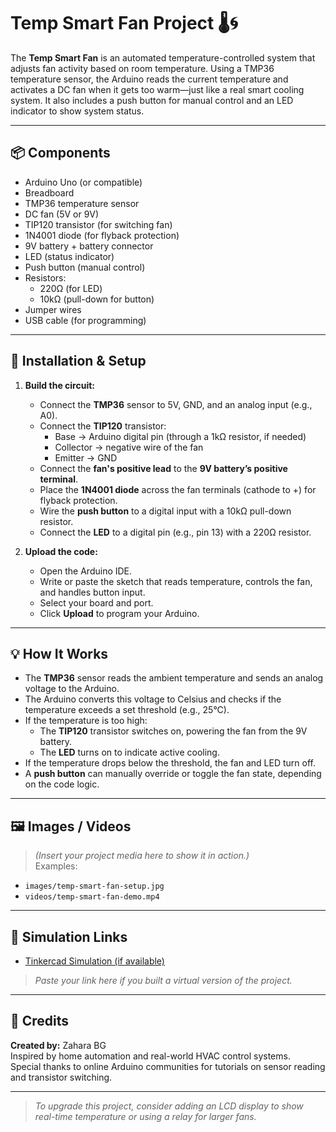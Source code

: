 # Temp Smart Fan Project 🌡️🌀

The **Temp Smart Fan** is an automated temperature-controlled system that adjusts fan activity based on room temperature. Using a TMP36 temperature sensor, the Arduino reads the current temperature and activates a DC fan when it gets too warm—just like a real smart cooling system. It also includes a push button for manual control and an LED indicator to show system status.

---

## 📦 Components

- Arduino Uno (or compatible)
- Breadboard
- TMP36 temperature sensor
- DC fan (5V or 9V)
- TIP120 transistor (for switching fan)
- 1N4001 diode (for flyback protection)
- 9V battery + battery connector
- LED (status indicator)
- Push button (manual control)
- Resistors:
  - 220Ω (for LED)
  - 10kΩ (pull-down for button)
- Jumper wires
- USB cable (for programming)

---

## 🔧 Installation & Setup

1. **Build the circuit:**
   - Connect the **TMP36** sensor to 5V, GND, and an analog input (e.g., A0).
   - Connect the **TIP120** transistor:
     - Base → Arduino digital pin (through a 1kΩ resistor, if needed)
     - Collector → negative wire of the fan
     - Emitter → GND
   - Connect the **fan's positive lead** to the **9V battery’s positive terminal**.
   - Place the **1N4001 diode** across the fan terminals (cathode to +) for flyback protection.
   - Wire the **push button** to a digital input with a 10kΩ pull-down resistor.
   - Connect the **LED** to a digital pin (e.g., pin 13) with a 220Ω resistor.

2. **Upload the code:**
   - Open the Arduino IDE.
   - Write or paste the sketch that reads temperature, controls the fan, and handles button input.
   - Select your board and port.
   - Click **Upload** to program your Arduino.

---

## 💡 How It Works

- The **TMP36** sensor reads the ambient temperature and sends an analog voltage to the Arduino.
- The Arduino converts this voltage to Celsius and checks if the temperature exceeds a set threshold (e.g., 25°C).
- If the temperature is too high:
  - The **TIP120** transistor switches on, powering the fan from the 9V battery.
  - The **LED** turns on to indicate active cooling.
- If the temperature drops below the threshold, the fan and LED turn off.
- A **push button** can manually override or toggle the fan state, depending on the code logic.

---

## 🖼️ Images / Videos

> *(Insert your project media here to show it in action.)*  
Examples:
- `images/temp-smart-fan-setup.jpg`
- `videos/temp-smart-fan-demo.mp4`

---

## 🔗 Simulation Links

- [Tinkercad Simulation (if available)](https://www.tinkercad.com/)  
> *Paste your link here if you built a virtual version of the project.*

---

## 🙌 Credits

**Created by:** Zahara BG  
Inspired by home automation and real-world HVAC control systems.  
Special thanks to online Arduino communities for tutorials on sensor reading and transistor switching.

---

> *To upgrade this project, consider adding an LCD display to show real-time temperature or using a relay for larger fans.*
